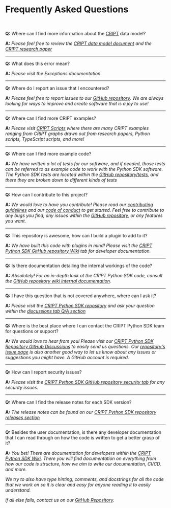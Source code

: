 # Frequently Asked Questions

<br/>

**Q:** Where can I find more information about the [CRIPT](https://criptapp.org) data model?

**A:** _Please feel free to review the
[CRIPT data model document](https://pubs.acs.org/doi/suppl/10.1021/acscentsci.3c00011/suppl_file/oc3c00011_si_001.pdf)
and the [CRIPT research paper](https://pubs.acs.org/doi/10.1021/acscentsci.3c00011)_

---

**Q:** What does this error mean?

**A:** _Please visit the Exceptions documentation_

---

**Q:** Where do I report an issue that I encountered?

**A:** _Please feel free to report issues to our [GitHub repository](https://github.com/C-Accel-CRIPT/Python-SDK)._
_We are always looking for ways to improve and create software that is a joy to use!_

---

**Q:** Where can I find more CRIPT examples?

**A:** _Please visit [CRIPT Scripts](https://criptscripts.org) where there are many CRIPT examples ranging from CRIPT graphs drawn out from research papers, Python scripts, TypeScript scripts, and more!_

---

**Q:** Where can I find more example code?

**A:** _We have written a lot of tests for our software, and if needed, those tests can be referred to as example code to work with the Python SDK software. The Python SDK tests are located within the [GitHub repository/tests](https://github.com/C-Accel-CRIPT/Python-SDK/tree/main/tests), and there they are broken down to different kinds of tests_

---

**Q:** How can I contribute to this project?

**A:** _We would love to have you contribute!
Please read our [contributing guidelines](https://github.com/C-Accel-CRIPT/Python-SDK/blob/main/CONTRIBUTING.md)
and our [code of conduct](https://github.com/C-Accel-CRIPT/Python-SDK/blob/main/CODE_OF_CONDUCT.md) to get started.
Feel free to contribute to any bugs you find, any issues within the
[GitHub repository](https://github.com/C-Accel-CRIPT/Python-SDK/issues), or any features you want._

---

**Q:** This repository is awesome, how can I build a plugin to add to it?

**A:** _We have built this code with plugins in mind! Please visit the
[CRIPT Python SDK GitHub repository Wiki](https://github.com/C-Accel-CRIPT/Python-SDK/wiki)
tab for developer documentation._

---

**Q:** Is there documentation detailing the internal workings of the code?

**A:** _Absolutely! For an in-depth look at the CRIPT Python SDK code, 
consult the [GitHub repository wiki internal documentation](https://github.com/C-Accel-CRIPT/Python-SDK/wiki)._

---

**Q:** I have this question that is not covered anywhere, where can I ask it?

**A:** _Please visit the [CRIPT Python SDK repository](https://github.com/C-Accel-CRIPT/Python-SDK)
and ask your question within the
[discussions tab Q/A section](https://github.com/C-Accel-CRIPT/Python-SDK/discussions/categories/q-a)_

---

**Q:** Where is the best place where I can contact the CRIPT Python SDK team for questions or support?

**A:** _We would love to hear from you! Please visit our [CRIPT Python SDK Repository GitHub Discussions](https://github.com/C-Accel-CRIPT/cript-excel-uploader/discussions) to easily send us questions.
Our [repository's issue page](https://github.com/C-Accel-CRIPT/Python-SDK/issues) is also another good way to let us know about any issues or suggestions you might have.
A GitHub account is required._

---

**Q:** How can I report security issues?

**A:** _Please visit the [CRIPT Python SDK GitHub repository security tab](https://github.com/C-Accel-CRIPT/Python-SDK/security) for any security issues._

---

**Q:** Where can I find the release notes for each SDK version?

**A:** _The release notes can be found on our 
[CRIPT Python SDK repository releases section](https://github.com/C-Accel-CRIPT/Python-SDK/releases)_

---

**Q:** Besides the user documentation, is there any developer documentation that I can read through on how
the code is written to get a better grasp of it?

**A:** _You bet! There are documentation for developers within the
[CRIPT Python SDK Wiki](https://github.com/C-Accel-CRIPT/Python-SDK/wiki).
There you will find documentation on everything from how our code is structure,
how we aim to write our documentation, CI/CD, and more._

_We try to also have type hinting, comments, and docstrings for all the code that we work on so it is clear and easy for anyone reading it to easily understand._

_if all else fails, contact us on our [GitHub Repository](https://github.com/C-Accel-CRIPT/Python-SDK)._

